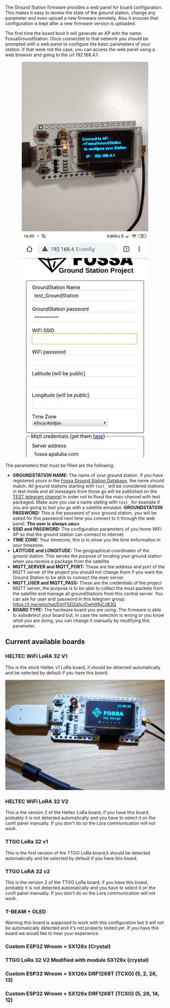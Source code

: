 The Ground Station firmware provides a web panel for board configuration. This makes it easy to review the state of the ground station, change any parameter and even upload a new firmware remotely. Also it ensures that configuration is kept after a new firmware version is uploaded.

The first time the board boot it will generate an AP with the name: FossaGroundStation. Once connected to that network you should be prompted with a web panel to configure the basic parameters of your station. If that were not the case, you can access the web panel using a web browser and going to the url 192.168.4.1.

<p float="left" align="center">
  <img src="images/config_ap.jpg" width="400" />
  <img src="images/config_wifimanager.jpg" width="400" /> 
</p>

The parameters that must be filled are the following:
* **GROUNDSTATION NAME:** The name of your ground station. If you have registered yours in the [Fossa Ground Station Database](http://groundstationdatabase.com/database.php), the name should match. All ground stations starting with `test_` will be considered stations in test mode and all messages from those gs will be published on the [TEST telegram channel](https://t.me/FOSSASAT_TEST) in order not to flood the main channel with test packaged. Make sure you use a name stating with `test_` for example if you are going to test you gs with a satellite emulator.
 **GROUNDSTATION PASSWORD:** This is the password of your ground station, you will be asked for this password next time you connect to it through the web panel. **The user is always `admin`**
* **SSID and PASSWORD:** The configuration parameters of you home WiFi AP so that the ground station can connect to internet.
* **TIME ZONE:** Your timezone, this is to show you the time imformation in your timezone.
* **LATITUDE and LONGITUDE:** The geographical coordinates of the ground station. This serves the purpose of locating your ground station when you receive a package from the satellite.
* **MQTT_SERVER and MQTT_PORT:** These are the address and port of the MQTT server of the project you should not change them if you want the Ground Station to be able to connect the main server. 
* **MQTT_USER and MQTT_PASS:** These are the credentials of the project MQTT server, the purpose is to be able to collect the most packets from the satellite and manage all groundStations from this central server. You can ask for user and password in this telegram group: https://t.me/joinchat/DmYSElZahiJGwHX6jCzB3Q
* **BOARD TYPE:** The hardware board you are using. The firmware is able to autodetect your board but, in case the selection is wrong or you know what you are doing, you can change it manually by modifying this parameter.

## Current available boards
### HELTEC WiFi LoRA 32 V1
This is the stock Heltec v1 LoRa board, it should be detected automatically and be selected by default if you have this board. 

![](images/boards/heltec_lora_32_v1.jpg)

### HELTEC WiFi LoRA 32 V2
This is the version 2 of the Heltec LoRa board, if you have this board, probably it is not detected automatically and you have to select it on the confi panel manually. If you don't do so the Lora communication will not work.

### TTGO LoRa 32 v1
This is the first version of the TTGO LoRa board,it should be detected automatically and be selected by default if you have this board. 

### TTGO LoRA 32 v2
This is the version 2 of the TTGO LoRa board, if you have this board, probably it is not detected automatically and you have to select it on the confi panel manually. If you don't do so the Lora communication will not work.

### T-BEAM + OLED
Warning this board is supposed to work with this configuration but it will not be automatically detected and it's not properly tested yet. If you have this board we would like to hear your experience.

### Custom ESP32 Wroom + SX126x (Crystal)

### TTGO LoRa 32 V2 Modified with module SX126x (crystal)

### Custom ESP32 Wroom + SX126x DRF1268T (TCXO) (5, 2, 26, 13)

### Custom ESP32 Wroom + SX126x DRF1268T (TCXO) (5, 26, 14, 12)